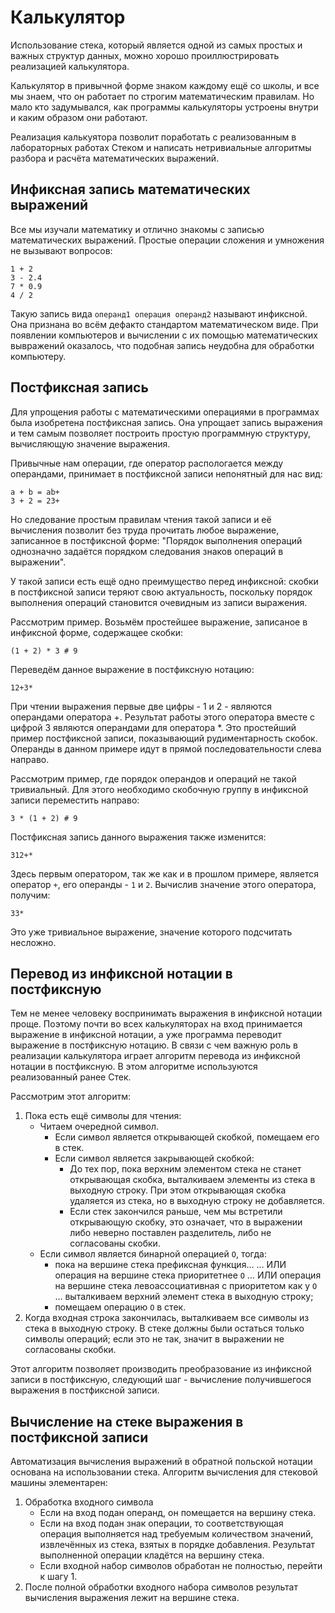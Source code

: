 # Калькулятор

Использование стека, который является одной из самых простых и важных структур данных, можно
хорошо проиллюстрировать реализацией калькулятора. 

Калькулятор в привычной форме знаком каждому ещё со школы, и все мы знаем, что он работает по строгим математическим 
правилам. Но мало кто задумывался, как программы калькуляторы устроены внутри и каким образом 
они работают.

Реализация калькуятора позволит поработать с реализованным в лабораторных работах Стеком и написать 
нетривиальные алгоритмы разбора и расчёта математических выражений.

## Инфиксная запись математических выражений
Все мы изучали математику и отлично знакомы с записью математических выражений. Простые операции сложения и умножения не 
вызывают вопросов:
```shell script
1 + 2
3 - 2.4
7 * 0.9
4 / 2
```  
Такую запись вида `операнд1 операция операнд2` называют инфиксной. Она признана во всём 
дефакто стандартом математическом виде. При появлении компьютеров и вычислении с их помощью математических вывражений 
оказалось, что подобная запись неудобна для обработки компьютеру.

## Постфиксная запись
Для упрощения работы с математическими операциями в программах была изобретена постфиксная запись. Она упрощает запись 
выражения и тем самым позволяет построить простую программную структуру, вычисляющую значение выражения.

Привычные нам операции, где оператор распологается между операндами, принимает в постфиксной записи непонятный для нас вид:    
```shell script
a + b = ab+
3 + 2 = 23+
```

Но следование простым правилам чтения такой записи и её вычисления позволит без труда прочитать любое выражение, записанное 
в постфиксной форме: "Порядок выполнения операций однозначно задаётся порядком следования знаков операций в выражении".

У такой записи есть ещё одно преимущество перед инфиксной: скобки в постфиксной записи теряют свою актуальность, поскольку 
порядок выполнения операций становится очевидным из записи выражения.

Рассмотрим пример. Возьмём простейшее выражение, записаное в инфиксной форме, содержащее скобки:
```shell script
(1 + 2) * 3 # 9
```

Переведём данное выражение в постфиксную нотацию:

```shell script
12+3*
```

При чтении выражения первые две цифры - 1 и 2 - являются операндами оператора +. Результат работы этого оператора вместе с 
цифрой 3 являются операндами для оператора *. Это простейший пример постфиксной записи, показывающий рудиментарность скобок.
Операнды в данном примере идут в прямой последовательности слева направо. 

Рассмотрим пример, где порядок операндов и 
операций не такой тривиальный. Для этого необходимо скобочную группу в инфиксной записи переместить направо:
```shell script
3 * (1 + 2) # 9
```

Постфиксная запись данного выражения также изменится:
```shell script
312+*
```

Здесь первым оператором, так же как и в прошлом примере, является оператор `+`, его операнды - `1` и `2`. Вычислив значение 
этого оператора, получим: 
```shell script
33*
```
Это уже тривиальное выражение, значение которого подсчитать несложно.

## Перевод из инфиксной нотации в постфиксную
Тем не менее человеку воспринимать выражения в инфиксной нотации проще. Поэтому почти во всех калькуляторах на вход 
принимается выражение в инфиксной нотации, а уже программа переводит выражение в постфиксную нотацию. В связи с чем важную 
роль в реализации калькулятора играет алгоритм перевода из инфиксной нотации в постфиксную. В этом алгоритме 
используются реализованный ранее Стек. 

Рассмотрим этот алгоритм:

1. Пока есть ещё символы для чтения:
    * Читаем очередной символ.
        * Если символ является открывающей скобкой, помещаем его в стек.
        * Если символ является закрывающей скобкой:
            * До тех пор, пока верхним элементом стека не станет открывающая скобка, выталкиваем элементы из стека в выходную 
    строку. При этом открывающая скобка удаляется из стека, но в выходную строку не добавляется. 
            * Если стек закончился раньше, чем мы встретили открывающую скобку, это означает, что в выражении либо неверно 
    поставлен разделитель, либо не согласованы скобки.
    * Если символ является бинарной операцией `O`, тогда:
        * пока на вершине стека префиксная функция…
        … ИЛИ операция на вершине стека приоритетнее `O`
        … ИЛИ операция на вершине стека левоассоциативная с приоритетом как у `O`
    … выталкиваем верхний элемент стека в выходную строку;
        * помещаем операцию `O` в стек.
2. Когда входная строка закончилась, выталкиваем все символы из стека в выходную строку. В стеке должны были остаться только символы операций; если это не так, значит в выражении не согласованы скобки.
 
Этот алгоритм позволяет производить преобразование из инфиксной записи в постфиксную, следующий шаг - вычисление получившегося 
выражения в постфиксной записи.

## Вычисление на стеке выражения в постфиксной записи

Автоматизация вычисления выражений в обратной польской нотации основана на использовании стека. 
Алгоритм вычисления для стековой машины элементарен:
1. Обработка входного символа
    * Если на вход подан операнд, он помещается на вершину стека.
    * Если на вход подан знак операции, то соответствующая операция выполняется над требуемым количеством значений, 
    извлечённых из стека, взятых в порядке добавления. Результат выполненной операции кладётся на вершину стека.
    * Если входной набор символов обработан не полностью, перейти к шагу 1.
2. После полной обработки входного набора символов результат вычисления выражения лежит на вершине стека.
